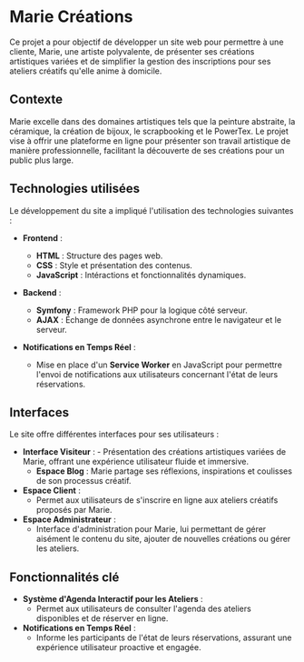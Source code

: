 # Marie Créations

Ce projet a pour objectif de développer un site web pour permettre à une cliente, Marie, une artiste polyvalente, de présenter ses créations artistiques variées et de simplifier la gestion des inscriptions pour ses ateliers créatifs qu'elle anime à domicile.


## Contexte

Marie excelle dans des domaines artistiques tels que la peinture abstraite, la céramique, la création de bijoux, le scrapbooking et le PowerTex. Le projet vise à offrir une plateforme en ligne pour présenter son travail artistique de manière professionnelle, facilitant la découverte de ses créations pour un public plus large.


## Technologies utilisées

Le développement du site a impliqué l'utilisation des technologies suivantes :

- **Frontend** :
    - **HTML** : Structure des pages web.
    - **CSS** : Style et présentation des contenus.
    - **JavaScript** : Intéractions et fonctionnalités dynamiques.

- **Backend** :
    - **Symfony** : Framework PHP pour la logique côté serveur.
    - **AJAX** : Échange de données asynchrone entre le navigateur et le serveur.

- **Notifications en Temps Réel** :
    - Mise en place d'un **Service Worker** en JavaScript pour permettre l'envoi de notifications aux utilisateurs concernant l'état de leurs réservations.

## Interfaces

Le site offre différentes interfaces pour ses utilisateurs :
- **Interface Visiteur** :
       - Présentation des créations artistiques variées de Marie, offrant une expérience utilisateur fluide et immersive.
    - **Espace Blog** : Marie partage ses réflexions, inspirations et coulisses de son processus créatif.
- **Espace Client** :
    - Permet aux utilisateurs de s'inscrire en ligne aux ateliers créatifs proposés par Marie.
- **Espace Administrateur** :
    - Interface d'administration pour Marie, lui permettant de gérer aisément le contenu du site, ajouter de nouvelles créations ou gérer les ateliers.

## Fonctionnalités clé

- **Système d'Agenda Interactif pour les Ateliers** :
    - Permet aux utilisateurs de consulter l'agenda des ateliers disponibles et de réserver en ligne.
- **Notifications en Temps Réel** :
    - Informe les participants de l'état de leurs réservations, assurant une expérience utilisateur proactive et engagée.
